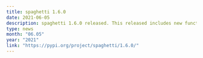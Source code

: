 ```yaml
---
title: spaghetti 1.6.0
date: 2021-06-05
description: spaghetti 1.6.0 released. This released includes new functionally to split network arcs by a fixed number.
type: news
month: "06.05"
year: "2021"
link: "https://pypi.org/project/spaghetti/1.6.0/"
---
```

